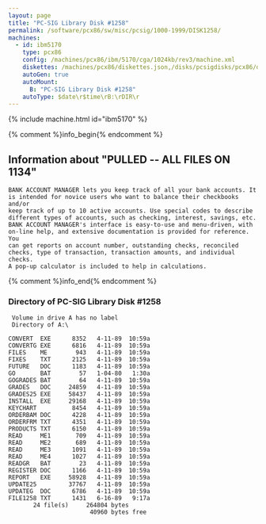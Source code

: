 ```yaml
---
layout: page
title: "PC-SIG Library Disk #1258"
permalink: /software/pcx86/sw/misc/pcsig/1000-1999/DISK1258/
machines:
  - id: ibm5170
    type: pcx86
    config: /machines/pcx86/ibm/5170/cga/1024kb/rev3/machine.xml
    diskettes: /machines/pcx86/diskettes.json,/disks/pcsigdisks/pcx86/diskettes.json
    autoGen: true
    autoMount:
      B: "PC-SIG Library Disk #1258"
    autoType: $date\r$time\rB:\rDIR\r
---
```


{% include machine.html id="ibm5170" %}

{% comment %}info_begin{% endcomment %}

## Information about "PULLED -- ALL FILES ON 1134"

    BANK ACCOUNT MANAGER lets you keep track of all your bank accounts. It
    is intended for novice users who want to balance their checkbooks and/or
    keep track of up to 10 active accounts. Use special codes to describe
    different types of accounts, such as checking, interest, savings, etc.
    BANK ACCOUNT MANAGER's interface is easy-to-use and menu-driven, with
    on-line help, and extensive documentation is provided for reference. You
    can get reports on account number, outstanding checks, reconciled
    checks, type of transaction, transaction amounts, and individual checks.
    A pop-up calculator is included to help in calculations.
{% comment %}info_end{% endcomment %}


### Directory of PC-SIG Library Disk #1258

     Volume in drive A has no label
     Directory of A:\

    CONVERT  EXE      8352   4-11-89  10:59a
    CONVERTG EXE      6816   4-11-89  10:59a
    FILES    ME        943   4-11-89  10:59a
    FIXES    TXT      2125   4-11-89  10:59a
    FUTURE   DOC      1183   4-11-89  10:59a
    GO       BAT        57   1-04-80   1:30a
    GOGRADES BAT        64   4-11-89  10:59a
    GRADES   DOC     24859   4-11-89  10:59a
    GRADES25 EXE     58437   4-11-89  10:59a
    INSTALL  EXE     29168   4-11-89  10:59a
    KEYCHART          8454   4-11-89  10:59a
    ORDERBAM DOC      4228   4-11-89  10:59a
    ORDERFRM TXT      4351   4-11-89  10:59a
    PRODUCTS TXT      6150   4-11-89  10:59a
    READ     ME1       709   4-11-89  10:59a
    READ     ME2       689   4-11-89  10:59a
    READ     ME3      1091   4-11-89  10:59a
    READ     ME4      1027   4-11-89  10:59a
    READGR   BAT        23   4-11-89  10:59a
    REGISTER DOC      1166   4-11-89  10:59a
    REPORT   EXE     58928   4-11-89  10:59a
    UPDATE25         37767   4-11-89  10:59a
    UPDATEG  DOC      6786   4-11-89  10:59a
    FILE1258 TXT      1431   6-16-89   9:17a
           24 file(s)     264804 bytes
                           40960 bytes free
